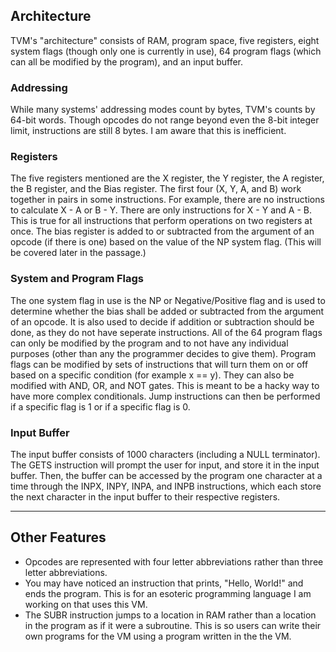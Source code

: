 ## Architecture
TVM's "architecture" consists of RAM, program space, five registers, eight system flags (though only one is currently in use), 64 program flags (which can all be modified by the program), and an input buffer.

### Addressing
While many systems' addressing modes count by bytes, TVM's counts by 64-bit words. Though opcodes do not range beyond even the 8-bit integer limit, instructions are still 8 bytes. I am aware that this is inefficient.
### Registers
The five registers mentioned are the X register, the Y register, the A register, the B register, and the Bias register. The first four (X, Y, A, and B) work together in pairs in some instructions.
For example, there are no instructions to calculate X - A or B - Y. There are only instructions for X - Y and A - B. This is true for all instructions that perform operations on two registers at once. 
The bias register is added to or subtracted from the argument of an opcode (if there is one) based on the value of the NP system flag. (This will be covered later in the passage.)
### System and Program Flags
The one system flag in use is the NP or Negative/Positive flag and is used to determine whether the bias shall be added or subtracted from the argument of an opcode. 
It is also used to decide if addition or subtraction should be done, as they do not have seperate instructions. All of the 64 program flags can only be modified by the program and to not have any individual purposes (other than any the programmer decides to give them). 
Program flags can be modified by sets of instructions that will turn them on or off based on a specific condition (for example x == y). They can also be modified with AND, OR, and NOT gates.
This is meant to be a hacky way to have more complex conditionals. Jump instructions can then be performed if a specific flag is 1 or if a specific flag is 0.
### Input Buffer
The input buffer consists of 1000 characters (including a NULL terminator). The GETS instruction will prompt the user for input, and store it in the input buffer. 
Then, the buffer can be accessed by the program one character at a time through the INPX, INPY, INPA, and INPB instructions, which each store the next character in the input buffer to their respective registers.

------------------------------------------------------------------------------------------------------------------------------
## Other Features
- Opcodes are represented with four letter abbreviations rather than three letter abbreviations.
- You may have noticed an instruction that prints, "Hello, World!" and ends the program. This is for an esoteric programming language I am working on that uses this VM.
- The SUBR instruction jumps to a location in RAM rather than a location in the program as if it were a subroutine. This is so users can write their own programs for the VM using a program written in the the VM.
